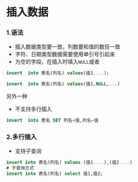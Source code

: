 # 插入数据



### 1.语法

+ 插入数据类型要一致，列数要和值的数目一致
+ 字符、日期类型数据需要使用单引号引起来
+ 为空的字段，在插入时填入`NULL`或者

```sql
insert	into 表名(列名) values(值1....);

insert	into 表名(列名) values(值1,NULL,...)
```

另外一种

+ 不支持多行插入

```sql
insert	into 表名 SET 列名=值,列名=值
```



### 2.多行插入

+ 支持子查询

```sql
insert into 表名(列名) values (值1....),(值2....)
# 子查询方式
insert into 表名(列名) select 值1,值2;
```

